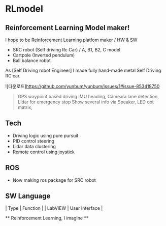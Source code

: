 # RLmodel
## Reinforcement Learning Model maker!

I hope to be Reinforcement Learning platfom maker / HW & SW


- SRC robot (Self driving Rc Car) / A, B1, B2, C model
- Cartpole (Inverted pendulum)
- Ball balance robot

As [Self Driving robot Engineer] I made fully hand-made metal Self Driving RC car.

![다운로드]https://github.com/yunbum/yunbum/issues/1#issue-853418750

>GPS waypoint based driving
>IMU heading, Cameara lane detection, Lidar for emergency stop
>Show several info via Speaker, LED dot matrix,

## Tech
- Driving logic using pure pursuit
- PID control steering
- Lidar data clustering
- Remote control using joystick

## ROS
- Now making ros package for SRC robot


## SW Language
|  Type  |  Function |
| LabVIEW | User Interface |

** Reinforcement Learning, I imagine **

